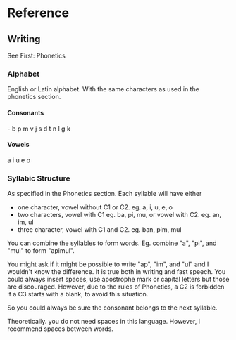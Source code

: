 # Reference

## Writing

See First: Phonetics

### Alphabet

English or Latin alphabet. With the same characters as used in the phonetics section.

#### Consonants

\- b p m v j s d t n l g k

#### Vowels

a i u e o

### Syllabic Structure

As specified in the Phonetics section.
Each syllable will have either

- one character, vowel without C1 or C2. eg. a, i, u, e, o
- two characters, vowel with C1 eg. ba, pi, mu, or vowel with C2. eg. an, im, ul
- three character, vowel with C1 and C2. eg. ban, pim, mul

You can combine the syllables to form words.
Eg. combine "a", "pi", and "mul" to form "apimul".

You might ask if it might be possible to write "ap", "im", and "ul" and I wouldn't know the difference.
It is true both in writing and fast speech. You could always insert spaces, use apostrophe mark
or capital letters but those are discouraged.
However, due to the rules of Phonetics, a C2 is forbidden if a C3 starts with a blank, to avoid this situation.

So you could always be sure the consonant belongs to the next syllable.

Theoretically. you do not need spaces in this language.
However, I recommend spaces between words.
